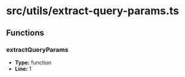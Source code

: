 # src/utils/extract-query-params.ts

## Functions

### extractQueryParams

- **Type:** function
- **Line:** 1
